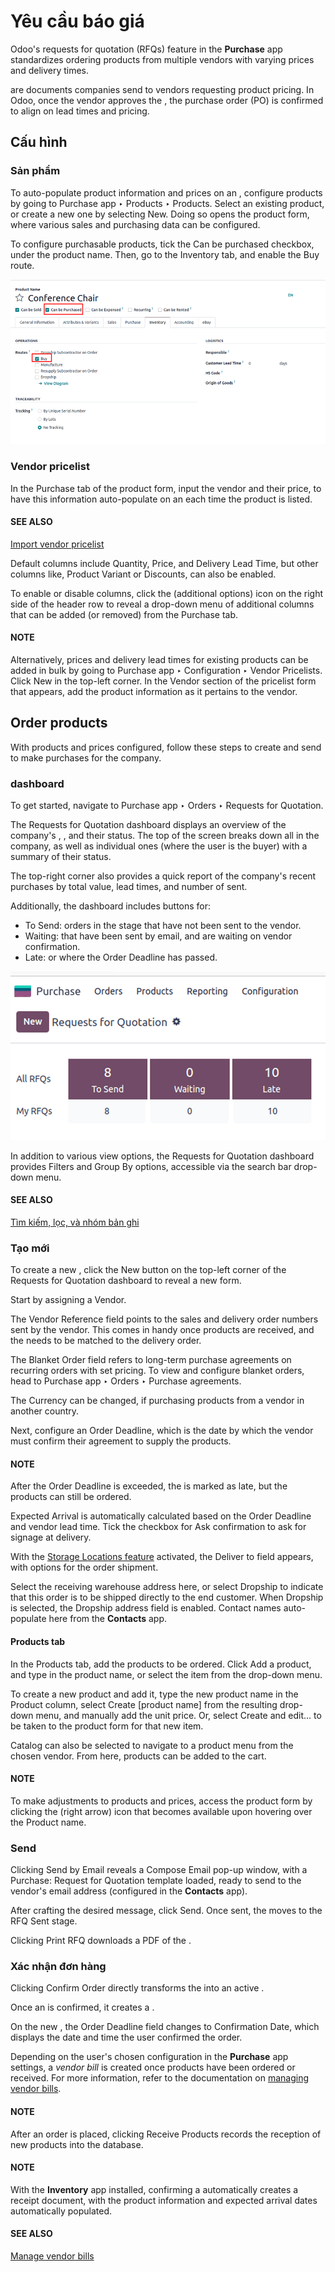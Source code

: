 # Yêu cầu báo giá

Odoo's requests for quotation (RFQs) feature in the **Purchase** app standardizes ordering products
from multiple vendors with varying prices and delivery times.

 are documents companies send to vendors requesting product pricing. In Odoo, once the vendor
approves the , the purchase order (PO) is confirmed to align on lead times and pricing.

## Cấu hình

### Sản phẩm

To auto-populate product information and prices on an , configure products by going to
Purchase app ‣ Products ‣ Products. Select an existing product, or create a
new one by selecting New. Doing so opens the product form, where various sales and
purchasing data can be configured.

To configure purchasable products, tick the Can be purchased checkbox, under the product
name. Then, go to the Inventory tab, and enable the Buy route.

![Required configuration for purchasable products.](../../../../_images/product-vendor-pricelist-config.png)

<a id="purchase-manage-deals-vendor-pricelist"></a>

### Vendor pricelist

In the Purchase tab of the product form, input the vendor and their price, to have this
information auto-populate on an  each time the product is listed.

#### SEE ALSO
[Import vendor pricelist](../products/pricelist.md)

Default columns include Quantity, Price, and Delivery Lead Time,
but other columns like, Product Variant or Discounts, can also be enabled.

To enable or disable columns, click the <i class="oi oi-settings-adjust"></i> (additional options)
icon on the right side of the header row to reveal a drop-down menu of additional columns that can
be added (or removed) from the Purchase tab.

#### NOTE
Alternatively, prices and delivery lead times for existing products can be added in bulk by
going to Purchase app ‣ Configuration ‣ Vendor Pricelists. Click
New in the top-left corner. In the Vendor section of the pricelist form
that appears, add the product information as it pertains to the vendor.

## Order products

With products and prices configured, follow these steps to create and send  to make purchases
for the company.

### dashboard

To get started, navigate to Purchase app ‣ Orders ‣ Requests for Quotation.

The Requests for Quotation dashboard displays an overview of the company's ,
, and their status. The top of the screen breaks down all  in the company, as well as
individual ones (where the user is the buyer) with a summary of their status.

The top-right corner also provides a quick report of the company's recent purchases by total value,
lead times, and number of  sent.

Additionally, the dashboard includes buttons for:

- To Send: orders in the  stage that have not been sent to the vendor.
- Waiting:  that have been sent by email, and are waiting on vendor confirmation.
- Late:  or  where the Order Deadline has passed.

![RFQ dashboard with orders and order statuses.](../../../../_images/rfq-dashboard.png)

In addition to various view options, the Requests for Quotation dashboard provides
Filters and Group By options, accessible via the search bar drop-down menu.

#### SEE ALSO
[Tìm kiếm, lọc, và nhóm bản ghi](../../../essentials/search.md)

### Tạo  mới

To create a new , click the New button on the top-left corner of the
Requests for Quotation dashboard to reveal a new  form.

Start by assigning a Vendor.

The Vendor Reference field points to the sales and delivery order numbers sent by the
vendor. This comes in handy once products are received, and the  needs to be matched to the
delivery order.

The Blanket Order field refers to long-term purchase agreements on recurring orders with
set pricing. To view and configure blanket orders, head to Purchase app ‣ Orders
‣ Purchase agreements.

The Currency can be changed, if purchasing products from a vendor in another country.

Next, configure an Order Deadline, which is the date by which the vendor must confirm
their agreement to supply the products.

#### NOTE
After the Order Deadline is exceeded, the  is marked as late, but the products
can still be ordered.

Expected Arrival is automatically calculated based on the Order Deadline
and vendor lead time. Tick the checkbox for Ask confirmation to ask for signage at
delivery.

With the [Storage Locations feature](../../inventory/warehouses_storage/inventory_management/use_locations.md) activated,
the Deliver to field appears, with options for the order shipment.

Select the receiving warehouse address here, or select Dropship to indicate that this
order is to be shipped directly to the end customer. When Dropship is selected, the
Dropship address field is enabled. Contact names auto-populate here from the
**Contacts** app.

#### Products tab

In the Products tab, add the products to be ordered. Click Add a product,
and type in the product name, or select the item from the drop-down menu.

To create a new product and add it, type the new product name in the Product column,
select Create [product name] from the resulting drop-down menu, and manually add the
unit price. Or, select Create and edit... to be taken to the product form for that new
item.

Catalog can also be selected to navigate to a product menu from the chosen vendor. From
here, products can be added to the cart.

#### NOTE
To make adjustments to products and prices, access the product form by clicking the
<i class="oi oi-arrow-right"></i> (right arrow) icon that becomes available upon hovering over
the Product name.

### Send

Clicking Send by Email reveals a Compose Email pop-up window, with a
Purchase: Request for Quotation template loaded, ready to send to the vendor's email
address (configured in the **Contacts** app).

After crafting the desired message, click Send. Once sent, the  moves to the
RFQ Sent stage.

Clicking Print RFQ downloads a PDF of the .

### Xác nhận đơn hàng

Clicking Confirm Order directly transforms the  into an active .

Once an  is confirmed, it creates a .

On the new , the Order Deadline field changes to Confirmation Date,
which displays the date and time the user confirmed the order.

Depending on the user's chosen configuration in the **Purchase** app settings, a *vendor bill* is
created once products have been ordered or received. For more information, refer to the
documentation on [managing vendor bills](manage.md).

#### NOTE
After an order is placed, clicking Receive Products records the reception of new
products into the database.

#### NOTE
With the **Inventory** app installed, confirming a  automatically creates a receipt document,
with the product information and expected arrival dates automatically populated.

#### SEE ALSO
[Manage vendor bills](manage.md)
